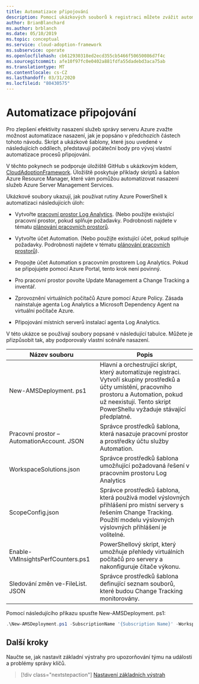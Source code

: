 ```yaml
---
title: Automatizace připojování
description: Pomocí ukázkových souborů k registraci můžete zvážit automatizaci nasazení služby Azure Server Management Services, aby se zlepšila efektivita.
author: BrianBlanchard
ms.author: brblanch
ms.date: 05/10/2019
ms.topic: conceptual
ms.service: cloud-adoption-framework
ms.subservice: operate
ms.openlocfilehash: cb612930318ed2ecd355cb5466f50650086d7f4c
ms.sourcegitcommit: afe10f97fc0e0402a881fdfa55dadebd3aca75ab
ms.translationtype: MT
ms.contentlocale: cs-CZ
ms.lasthandoff: 03/31/2020
ms.locfileid: "80430575"
---
```

# <a name="automate-onboarding"></a>Automatizace připojování

Pro zlepšení efektivity nasazení služeb správy serveru Azure zvažte možnost automatizace nasazení, jak je popsáno v předchozích částech tohoto návodu. Skript a ukázkové šablony, které jsou uvedené v následujících oddílech, představují počáteční body pro vývoj vlastní automatizace procesů připojování.

V těchto pokynech se podporuje úložiště GitHub s ukázkovým kódem, [CloudAdoptionFramework](https://aka.ms/caf/manage/automation-samples). Úložiště poskytuje příklady skriptů a šablon Azure Resource Manager, které vám pomůžou automatizovat nasazení služeb Azure Server Management Services.

Ukázkové soubory ukazují, jak používat rutiny Azure PowerShell k automatizaci následujících úloh:

- Vytvořte [pracovní prostor Log Analytics](https://docs.microsoft.com/azure/azure-monitor/platform/manage-access). (Nebo použijte existující pracovní prostor, pokud splňuje požadavky. Podrobnosti najdete v tématu [plánování pracovních prostorů](./prerequisites.md#log-analytics-workspace-and-automation-account-planning).

- Vytvořte účet Automation. (Nebo použijte existující účet, pokud splňuje požadavky. Podrobnosti najdete v tématu [plánování pracovních prostorů](./prerequisites.md#log-analytics-workspace-and-automation-account-planning)).

- Propojte účet Automation s pracovním prostorem Log Analytics. Pokud se připojujete pomocí Azure Portal, tento krok není povinný.

- Pro pracovní prostor povolte Update Management a Change Tracking a inventář.

- Zprovoznění virtuálních počítačů Azure pomocí Azure Policy. Zásada nainstaluje agenta Log Analytics a Microsoft Dependency Agent na virtuální počítače Azure.

- Připojování místních serverů instalací agenta Log Analytics.

V této ukázce se používají soubory popsané v následující tabulce. Můžete je přizpůsobit tak, aby podporovaly vlastní scénáře nasazení.

| Název souboru | Popis |
|-----------|-------------|
| New-AMSDeployment. ps1 | Hlavní a orchestrující skript, který automatizuje registraci. Vytvoří skupiny prostředků a účty umístění, pracovního prostoru a Automation, pokud už neexistují. Tento skript PowerShellu vyžaduje stávající předplatné. |
| Pracovní prostor – AutomationAccount. JSON | Správce prostředků šablona, která nasazuje pracovní prostor a prostředky účtu služby Automation. |
| WorkspaceSolutions.json | Správce prostředků šablona umožňující požadovaná řešení v pracovním prostoru Log Analytics |
| ScopeConfig.json | Správce prostředků šablona, která používá model výslovných přihlášení pro místní servery s řešením Change Tracking. Použití modelu výslovných výslovných přihlášení je volitelné. |
| Enable-VMInsightsPerfCounters.ps1 | PowerShellový skript, který umožňuje přehledy virtuálních počítačů pro servery a nakonfiguruje čítače výkonu. |
| Sledování změn ve-FileList. JSON | Správce prostředků šablona definující seznam souborů, které budou Change Tracking monitorovány. |

Pomocí následujícího příkazu spusťte New-AMSDeployment. ps1:

```powershell
.\New-AMSDeployment.ps1 -SubscriptionName '{Subscription Name}' -WorkspaceName '{Workspace Name}' -WorkspaceLocation '{Azure Location}' -AutomationAccountName {Account Name} -AutomationAccountLocation {Account Location}
```

## <a name="next-steps"></a>Další kroky

Naučte se, jak nastavit základní výstrahy pro upozorňování týmu na události a problémy správy klíčů.

> [!div class="nextstepaction"]
> [Nastavení základních výstrah](./setup-alerts.md)
